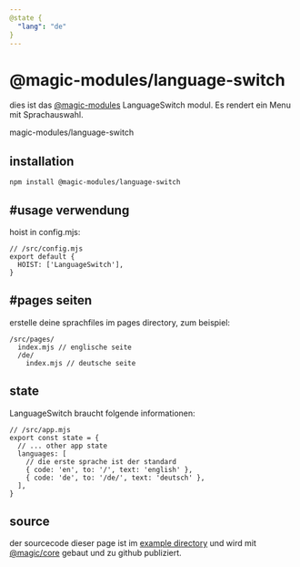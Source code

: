 ```yaml
---
@state {
  "lang": "de"
}
---
```



# @magic-modules/language-switch

dies ist das
[@magic-modules](https://github.com/magic-modules)
LanguageSwitch modul. Es rendert ein Menu mit Sprachauswahl.

<GitBadges>magic-modules/language-switch</GitBadges>

## installation

`npm install @magic-modules/language-switch`

## #usage verwendung

hoist in config.mjs:

```
// /src/config.mjs
export default {
  HOIST: ['LanguageSwitch'],
}
```

## #pages seiten

erstelle deine sprachfiles im pages directory, zum beispiel:

```
/src/pages/
  index.mjs // englische seite
  /de/
    index.mjs // deutsche seite
```

## state

LanguageSwitch braucht folgende informationen:

```
// /src/app.mjs
export const state = {
  // ... other app state
  languages: [
    // die erste sprache ist der standard
    { code: 'en', to: '/', text: 'english' },
    { code: 'de', to: '/de/', text: 'deutsch' },
  ],
}
```

## source

der sourcecode dieser page ist im
[example directory](https://github.com/magic-modules/language-switch/tree/master/example)
und wird mit
[@magic/core](https://github.com/magic/core)
gebaut und zu github publiziert.
